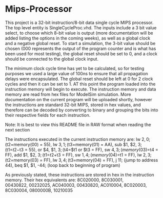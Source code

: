 # Mips-Processor

This project is a 32-bit instruction/8-bit data single cycle MIPS processor. The top level entity is SingleCycleProc.vhd. The inputs include a 3 bit value select, to choose which 8-bit value is output (more documentation will be added listing the options in the coming weeks), as well as a global clock and a negative global reset. To start a simulation, the 3-bit value should be chosen (000 represents the output of the program counter and is what has been used for most testing), the global reset should be set to 0, and a clock should be connected to the global clock input.

The minimum clock cycle time has yet to be calculated, so for testing purposes we used a large value of 100ns to ensure that all propagation delays were encapsulated. The global reset should be left at 0 for 2 clock cycles and then it can be set to 1. AT this point the program loaded into the instruction memory will begin to execute. The instruction memory and data memory are read from hex files for ModelSim simulation. More documentation on the current program will be uploaded shortly, however the instructions are standard 32-bit MIPS, stored in hex values, and therefore can be decoded by converting to binary and grouping the bits into their respective fields for each instruction.

Note: It is best to view this README file in RAW format when reading the next section

The instructions executed in the current instruction memory are:
lw $2, 0; ($t2=memory(00) = 55),
lw $3, 1; ($t3=memory(01) = AA), 
sub $1, $2, $3; ($t1=$t2-$t3 = 55),
or $4, $1, $3; ($t4=$t1 or $t3 = FF),
sw $4, 3; (memory(03)=$t4 = FF),
add $1, $2, $3; ($t1=$t2+$t3 = FF),
sw $1, 4; (memory(04)=$t1 = FF),
lw $2, 3; ($t2=memory(03) = FF),
lw $3, 4; ($t3=memory(04) = FF),
j 11; (jump to address 44),
beq $1, $1, -44; (loop back to beginning of program)


As previously stated, these instructions are stored in hex in the instruction memory. Their hex equivalents are:
8C020000,
8C030001,	
00430822,
00232025,
AC040003,
00430820,
AC010004,
8C020003,
8C030004,
0800000B,
10210035
